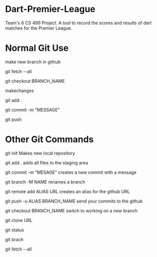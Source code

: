 # Dart-Premier-League
Team's 6 CS 499 Project.  A tool to record the scores and results of dart matches for the Premier League.

# Normal Git Use
make new branch in github

git fetch --all

git checkout BRANCH_NAME

makechanges

git add .

git commit -m "MESSAGE"

git push



# Other Git Commands
git init			Makes new local repository

git add . 			adds all files to the staging area

git commit -m "MESAGE"	creates a new commit with a message

git branch -M NAME   		renames a branch

git remote add ALIAS URL	creates an alias for the github URL

git push -u ALIAS BRANCH_NAME	send your commits to the github

git checkout BRANCH_NAME	switch to working on a new branch

git clone URL

git status

git brach

git fetch --all




